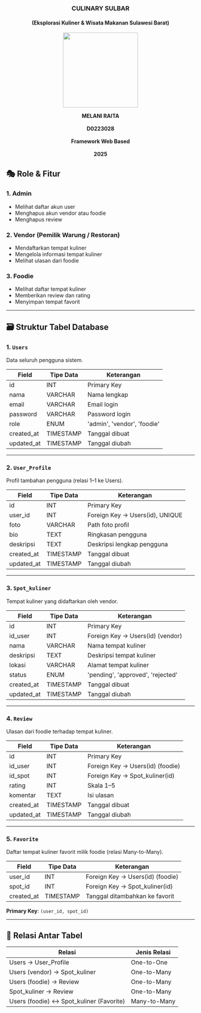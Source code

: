 <h3 align="center">CULINARY SULBAR</h3> 
<h4 align="center">(Eksplorasi Kuliner & Wisata Makanan Sulawesi Barat)</h4>

<p align="center"> <img src="https://github.com/user-attachments/assets/6ea20b1c-762f-4fc2-98b8-fb3785782673" alt=" " width="200"/>
</p> 

<p align="center">
    <strong>MELANI RAITA</strong><br/><br/> 
    <strong>D0223028</strong><br/><br/> 
    <strong>Framework Web Based</strong><br/><br/> 
    <strong>2025</strong> 
</p>

## 🎭 Role & Fitur

### 1. Admin
- Melihat daftar akun user
- Menghapus akun vendor atau foodie
- Menghapus review

### 2. Vendor (Pemilik Warung / Restoran)
- Mendaftarkan tempat kuliner
- Mengelola informasi tempat kuliner
- Melihat ulasan dari foodie

### 3. Foodie
- Melihat daftar tempat kuliner
- Memberikan review dan rating
- Menyimpan tempat favorit

---

## 🗃️ Struktur Tabel Database

### 1. `Users`
Data seluruh pengguna sistem.

| Field       | Tipe Data | Keterangan                     |
|-------------|-----------|---------------------------------|
| id          | INT       | Primary Key                    |
| nama        | VARCHAR   | Nama lengkap                   |
| email       | VARCHAR   | Email login                    |
| password    | VARCHAR   | Password login                 |
| role        | ENUM      | 'admin', 'vendor', 'foodie'    |
| created_at  | TIMESTAMP | Tanggal dibuat                 |
| updated_at  | TIMESTAMP | Tanggal diubah                 |

---

### 2. `User_Profile`
Profil tambahan pengguna (relasi 1–1 ke Users).

| Field       | Tipe Data | Keterangan                           |
|-------------|-----------|---------------------------------------|
| id          | INT       | Primary Key                          |
| user_id     | INT       | Foreign Key → Users(id), UNIQUE      |
| foto        | VARCHAR   | Path foto profil                     |
| bio         | TEXT      | Ringkasan pengguna                   |
| deskripsi   | TEXT      | Deskripsi lengkap pengguna           |
| created_at  | TIMESTAMP | Tanggal dibuat                       |
| updated_at  | TIMESTAMP | Tanggal diubah                       |

---

### 3. `Spot_kuliner`
Tempat kuliner yang didaftarkan oleh vendor.

| Field       | Tipe Data | Keterangan                                 |
|-------------|-----------|---------------------------------------------|
| id          | INT       | Primary Key                                |
| id_user     | INT       | Foreign Key → Users(id) (vendor)           |
| nama        | VARCHAR   | Nama tempat kuliner                        |
| deskripsi   | TEXT      | Deskripsi tempat kuliner                   |
| lokasi      | VARCHAR   | Alamat tempat kuliner                      |
| status      | ENUM      | 'pending', 'approved', 'rejected'          |
| created_at  | TIMESTAMP | Tanggal dibuat                             |
| updated_at  | TIMESTAMP | Tanggal diubah                             |

---

### 4. `Review`
Ulasan dari foodie terhadap tempat kuliner.

| Field       | Tipe Data | Keterangan                          |
|-------------|-----------|--------------------------------------|
| id          | INT       | Primary Key                         |
| id_user     | INT       | Foreign Key → Users(id) (foodie)    |
| id_spot     | INT       | Foreign Key → Spot_kuliner(id)      |
| rating      | INT       | Skala 1–5                           |
| komentar    | TEXT      | Isi ulasan                          |
| created_at  | TIMESTAMP | Tanggal dibuat                      |
| updated_at  | TIMESTAMP | Tanggal diubah                      |

---

### 5. `Favorite`
Daftar tempat kuliner favorit milik foodie (relasi Many-to-Many).

| Field       | Tipe Data | Keterangan                          |
|-------------|-----------|--------------------------------------|
| user_id     | INT       | Foreign Key → Users(id) (foodie)    |
| spot_id     | INT       | Foreign Key → Spot_kuliner(id)      |
| created_at  | TIMESTAMP | Tanggal ditambahkan ke favorit      |
**Primary Key**: `(user_id, spot_id)`

---

## 🔗 Relasi Antar Tabel

| Relasi                        | Jenis Relasi   |
|-------------------------------|----------------|
| Users → User_Profile          | One-to-One     |
| Users (vendor) → Spot_kuliner | One-to-Many    |
| Users (foodie) → Review       | One-to-Many    |
| Spot_kuliner → Review         | One-to-Many    |
| Users (foodie) ↔ Spot_kuliner (Favorite) | Many-to-Many |
